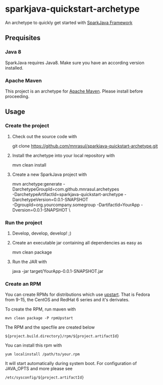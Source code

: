 sparkjava-quickstart-archetype
==============================

An archetype to quickly get started with [SparkJava Framework][spark]

## Prequisites

### Java 8
SparkJava requires Java8. Make sure you have an according version installed.

### Apache Maven

This project is an archetype for [Apache Maven][maven]. Please install before proceeding.

## Usage

### Create the project
 1. Check out the source code with

     git clone https://github.com/mnrasul/sparkjava-quickstart-archetype.git
    
 2. Install the archetype into your local repository with
 
      mvn clean install
     
 3. Create a new SparkJava project with
 
     mvn archetype:generate -DarchetypeGroupId=com.github.mnrasul.archetypes \
     -DarchetypeArtifactId=sparkjava-quickstart-archetype -DarchetypeVersion=0.0.1-SNAPSHOT \
     -DgroupId=org.yourcompany.somegroup -DartifactId=YourApp -Dversion=0.0.1-SNAPSHOT \
    

### Run the project
  
  1. Develop, develop, develop! ;)
  
  2. Create an executable jar containing all dependencies as easy as
     
      mvn clean package
     
  3. Run the JAR with
  
      java -jar target/YourApp-0.0.1-SNAPSHOT.jar
      
### Create an RPM

You can create RPMs for distributions which use [upstart][upstart]. That is Fedora from 9-15, the CentOS and RedHat 6 series and it's derivates.

To create the RPM, run maven with

    mvn clean package -P rpmUpstart

The RPM and the specfile are created below

    ${project.build.directory}/rpm/${project.artifactId}

You can install this rpm with

    yum localinstall /path/to/your.rpm
    
It will start automatically during system boot. For configuration of JAVA_OPTS and more please see

    /etc/sysconfig/${project.artifactId}

[spark]: http://www.sparkjava.com
[maven]: http://maven.apache.org
[upstart]: http://en.wikipedia.org/wiki/Upstart